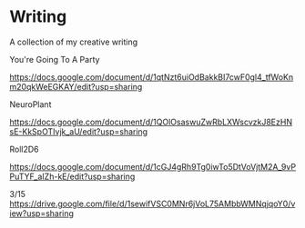 # Writing
A collection of my creative writing

You're Going To A Party

https://docs.google.com/document/d/1qtNzt6uiOdBakkBI7cwF0gl4_tfWoKnm20qkWeEGKAY/edit?usp=sharing

NeuroPlant

https://docs.google.com/document/d/1QOlOsaswuZwRbLXWscvzkJ8EzHNsE-KkSpOTIvjk_aU/edit?usp=sharing

Roll2D6

https://docs.google.com/document/d/1cGJ4gRh9Tg0iwTo5DtVoVjtM2A_9vPPuTYF_aIZh-kE/edit?usp=sharing

3/15
https://drive.google.com/file/d/1sewifVSC0MNr6jVoL75AMbbWMNqjqoY0/view?usp=sharing

